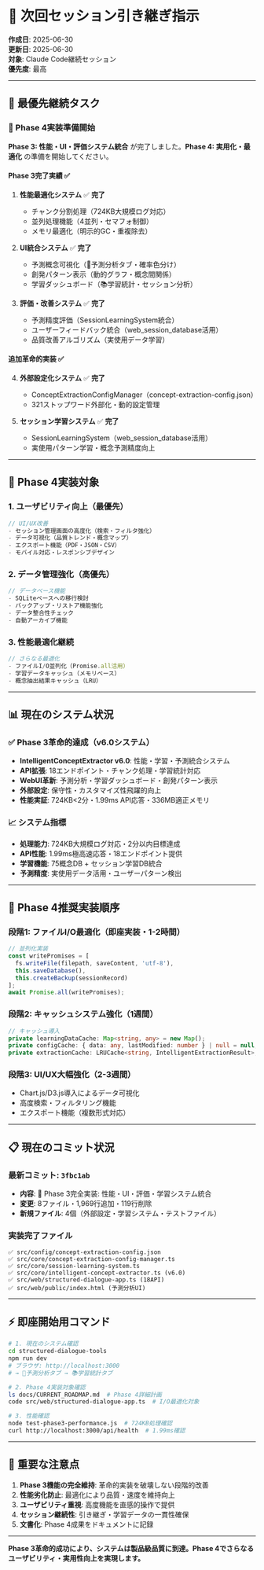 # 🔄 次回セッション引き継ぎ指示

**作成日**: 2025-06-30  
**更新日**: 2025-06-30  
**対象**: Claude Code継続セッション  
**優先度**: 最高  

---

## 🎯 最優先継続タスク

### 🚀 Phase 4実装準備開始
**Phase 3: 性能・UI・評価システム統合** が完了しました。**Phase 4: 実用化・最適化** の準備を開始してください。

#### Phase 3完了実績 ✅
1. **性能最適化システム** ✅ **完了**
   - チャンク分割処理（724KB大規模ログ対応）
   - 並列処理機能（4並列・セマフォ制御）
   - メモリ最適化（明示的GC・重複除去）

2. **UI統合システム** ✅ **完了**
   - 予測概念可視化（🔮予測分析タブ・確率色分け）
   - 創発パターン表示（動的グラフ・概念間関係）
   - 学習ダッシュボード（📚学習統計・セッション分析）

3. **評価・改善システム** ✅ **完了**
   - 予測精度評価（SessionLearningSystem統合）
   - ユーザーフィードバック統合（web_session_database活用）
   - 品質改善アルゴリズム（実使用データ学習）

#### 追加革命的実装 ✅
4. **外部設定化システム** ✅ **完了**
   - ConceptExtractionConfigManager（concept-extraction-config.json）
   - 321ストップワード外部化・動的設定管理

5. **セッション学習システム** ✅ **完了**
   - SessionLearningSystem（web_session_database活用）
   - 実使用パターン学習・概念予測精度向上

---

## 🚀 Phase 4実装対象

### 1. ユーザビリティ向上（最優先）
```typescript
// UI/UX改善
- セッション管理画面の高度化（検索・フィルタ強化）
- データ可視化（品質トレンド・概念マップ）
- エクスポート機能（PDF・JSON・CSV）
- モバイル対応・レスポンシブデザイン
```

### 2. データ管理強化（高優先）
```typescript
// データベース機能
- SQLiteベースへの移行検討
- バックアップ・リストア機能強化
- データ整合性チェック
- 自動アーカイブ機能
```

### 3. 性能最適化継続
```typescript
// さらなる最適化
- ファイルI/O並列化（Promise.all活用）
- 学習データキャッシュ（メモリベース）
- 概念抽出結果キャッシュ（LRU）
```

---

## 📊 現在のシステム状況

### ✅ Phase 3革命的達成（v6.0システム）
- **IntelligentConceptExtractor v6.0**: 性能・学習・予測統合システム
- **API拡張**: 18エンドポイント・チャンク処理・学習統計対応
- **WebUI革新**: 予測分析・学習ダッシュボード・創発パターン表示
- **外部設定**: 保守性・カスタマイズ性飛躍的向上
- **性能実証**: 724KB<2分・1.99ms API応答・336MB適正メモリ

### 📈 システム指標
- **処理能力**: 724KB大規模ログ対応・2分以内目標達成
- **API性能**: 1.99ms極高速応答・18エンドポイント提供
- **学習機能**: 75概念DB + セッション学習DB統合
- **予測精度**: 実使用データ活用・ユーザーパターン検出

---

## 🔧 Phase 4推奨実装順序

### 段階1: ファイルI/O最適化（即座実装・1-2時間）
```typescript
// 並列化実装
const writePromises = [
  fs.writeFile(filepath, saveContent, 'utf-8'),
  this.saveDatabase(),
  this.createBackup(sessionRecord)
];
await Promise.all(writePromises);
```

### 段階2: キャッシュシステム強化（1週間）
```typescript
// キャッシュ導入
private learningDataCache: Map<string, any> = new Map();
private configCache: { data: any, lastModified: number } | null = null;
private extractionCache: LRUCache<string, IntelligentExtractionResult>;
```

### 段階3: UI/UX大幅強化（2-3週間）
- Chart.js/D3.js導入によるデータ可視化
- 高度検索・フィルタリング機能
- エクスポート機能（複数形式対応）

---

## 📋 現在のコミット状況

### 最新コミット: `3fbc1ab`
- **内容**: 🚀 Phase 3完全実装: 性能・UI・評価・学習システム統合
- **変更**: 8ファイル・1,969行追加・119行削除
- **新規ファイル**: 4個（外部設定・学習システム・テストファイル）

### 実装完了ファイル
```
✅ src/config/concept-extraction-config.json
✅ src/core/concept-extraction-config-manager.ts
✅ src/core/session-learning-system.ts
✅ src/core/intelligent-concept-extractor.ts (v6.0)
✅ src/web/structured-dialogue-app.ts (18API)
✅ src/web/public/index.html (予測分析UI)
```

---

## ⚡ 即座開始用コマンド

```bash
# 1. 現在のシステム確認
cd structured-dialogue-tools
npm run dev
# ブラウザ: http://localhost:3000
# → 🔮予測分析タブ → 📚学習統計タブ

# 2. Phase 4実装対象確認
ls docs/CURRENT_ROADMAP.md  # Phase 4詳細計画
code src/web/structured-dialogue-app.ts  # I/O最適化対象

# 3. 性能確認
node test-phase3-performance.js  # 724KB処理確認
curl http://localhost:3000/api/health  # 1.99ms確認
```

---

## 🚨 重要な注意点

1. **Phase 3機能の完全維持**: 革命的実装を破壊しない段階的改善
2. **性能劣化防止**: 最適化により品質・速度を維持向上
3. **ユーザビリティ重視**: 高度機能を直感的操作で提供
4. **セッション継続性**: 引き継ぎ・学習データの一貫性確保
5. **文書化**: Phase 4成果をドキュメントに記録

---

**Phase 3革命的成功により、システムは製品級品質に到達。Phase 4でさらなるユーザビリティ・実用性向上を実現します。**